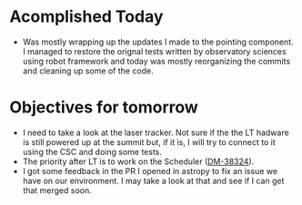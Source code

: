 # Acomplished Today

* Was mostly wrapping up the updates I made to the pointing component. I managed to restore the orignal tests written by observatory sciences using robot framework and today was mostly reorganizing the commits and cleaning up some of the code.

# Objectives for tomorrow

* I need to take a look at the laser tracker. Not sure if the the LT hadware is still powered up at the summit but, if it is, I will try to connect to it using the CSC and doing some tests.
* The priority after LT is to work on the Scheduler ([DM-38324](https://jira.lsstcorp.org/browse/DM-38324 "View this issue")).
* I got some feedback in the PR I opened in astropy to fix an issue we have on our environment. I may take a look at that and see if I can get that merged soon.